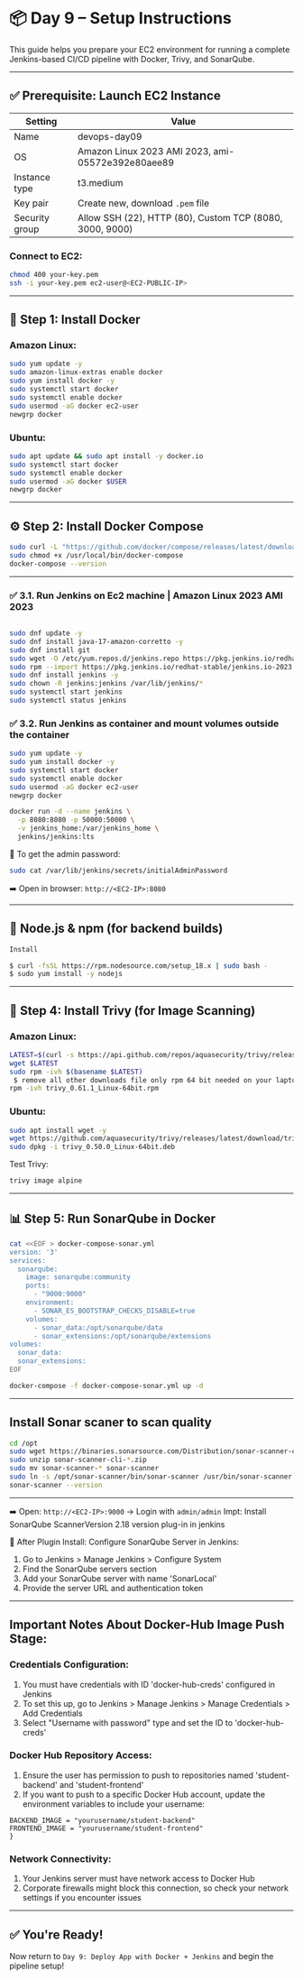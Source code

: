 # 📦 Day 9 – Setup Instructions

This guide helps you prepare your EC2 environment for running a complete Jenkins-based CI/CD pipeline with Docker, Trivy, and SonarQube.

---

## ✅ Prerequisite: Launch EC2 Instance

| Setting              | Value                                                    |
|----------------------|----------------------------------------------------------|
| Name                 | devops-day09                                             |
| OS                   | Amazon Linux 2023 AMI 2023, ami-05572e392e80aee89        |
| Instance type        | t3.medium                                                |
| Key pair             | Create new, download `.pem` file                         |
| Security group       | Allow SSH (22), HTTP (80), Custom TCP (8080, 3000, 9000) |
### Connect to EC2:
```bash
chmod 400 your-key.pem
ssh -i your-key.pem ec2-user@<EC2-PUBLIC-IP>
```

---

## 🐳 Step 1: Install Docker

### Amazon Linux:
```bash
sudo yum update -y
sudo amazon-linux-extras enable docker
sudo yum install docker -y
sudo systemctl start docker
sudo systemctl enable docker
sudo usermod -aG docker ec2-user
newgrp docker
```

### Ubuntu:
```bash
sudo apt update && sudo apt install -y docker.io
sudo systemctl start docker
sudo systemctl enable docker
sudo usermod -aG docker $USER
newgrp docker
```

---

## ⚙️ Step 2: Install Docker Compose

```bash
sudo curl -L "https://github.com/docker/compose/releases/latest/download/docker-compose-$(uname -s)-$(uname -m)" -o /usr/local/bin/docker-compose
sudo chmod +x /usr/local/bin/docker-compose
docker-compose --version
```

---

### ✅ 3.1. Run Jenkins on Ec2 machine | Amazon Linux 2023 AMI 2023
```bash

sudo dnf update -y
sudo dnf install java-17-amazon-corretto -y
sudo dnf install git
sudo wget -O /etc/yum.repos.d/jenkins.repo https://pkg.jenkins.io/redhat-stable/jenkins.repo
sudo rpm --import https://pkg.jenkins.io/redhat-stable/jenkins.io-2023.key
sudo dnf install jenkins -y
sudo chown -R jenkins:jenkins /var/lib/jenkins/*
sudo systemctl start jenkins
sudo systemctl status jenkins

```

### ✅ 3.2. Run Jenkins as container and mount volumes outside the container
```bash
sudo yum update -y
sudo yum install docker -y
sudo systemctl start docker
sudo systemctl enable docker
sudo usermod -aG docker ec2-user
newgrp docker

docker run -d --name jenkins \
  -p 8080:8080 -p 50000:50000 \
  -v jenkins_home:/var/jenkins_home \
  jenkins/jenkins:lts

```


📌 To get the admin password:
```bash
sudo cat /var/lib/jenkins/secrets/initialAdminPassword
```

➡️ Open in browser: `http://<EC2-IP>:8080`

---

## 🔐  Node.js & npm (for backend builds)

```bash
Install 

$ curl -fsSL https://rpm.nodesource.com/setup_18.x | sudo bash -
$ sudo yum install -y nodejs

```
---

## 🔐 Step 4: Install Trivy (for Image Scanning)

### Amazon Linux:
```bash
LATEST=$(curl -s https://api.github.com/repos/aquasecurity/trivy/releases/latest | grep browser_download_url | grep rpm | cut -d '"' -f 4)
wget $LATEST
sudo rpm -ivh $(basename $LATEST)
 $ remove all other downloads file only rpm 64 bit needed on your laptop.
rpm -ivh trivy_0.61.1_Linux-64bit.rpm

```

### Ubuntu:
```bash
sudo apt install wget -y
wget https://github.com/aquasecurity/trivy/releases/latest/download/trivy_0.50.0_Linux-64bit.deb
sudo dpkg -i trivy_0.50.0_Linux-64bit.deb
```

Test Trivy:
```bash
trivy image alpine
```

---

## 📊 Step 5: Run SonarQube in Docker

```bash
cat <<EOF > docker-compose-sonar.yml
version: '3'
services:
  sonarqube:
    image: sonarqube:community
    ports:
      - "9000:9000"
    environment:
      - SONAR_ES_BOOTSTRAP_CHECKS_DISABLE=true
    volumes:
      - sonar_data:/opt/sonarqube/data
      - sonar_extensions:/opt/sonarqube/extensions
volumes:
  sonar_data:
  sonar_extensions:
EOF

docker-compose -f docker-compose-sonar.yml up -d

```
---
## Install Sonar scaner to scan quality

```bash
cd /opt
sudo wget https://binaries.sonarsource.com/Distribution/sonar-scanner-cli/sonar-scanner-cli-5.0.1.3006-linux.zip
sudo unzip sonar-scanner-cli-*.zip
sudo mv sonar-scanner-* sonar-scanner
sudo ln -s /opt/sonar-scanner/bin/sonar-scanner /usr/bin/sonar-scanner
sonar-scanner --version


```

---
➡️ Open: `http://<EC2-IP>:9000` → Login with `admin/admin`
Impt: Install SonarQube ScannerVersion 2.18 version plug-in in jenkins

🔧 After Plugin Install:
Configure SonarQube Server in Jenkins:

1. Go to Jenkins > Manage Jenkins > Configure System
2. Find the SonarQube servers section
3. Add your SonarQube server with name 'SonarLocal'
4. Provide the server URL and authentication token

---
## Important Notes About Docker-Hub Image Push Stage:

### Credentials Configuration:

1. You must have credentials with ID 'docker-hub-creds' configured in Jenkins
2. To set this up, go to Jenkins > Manage Jenkins > Manage Credentials > Add Credentials
3. Select "Username with password" type and set the ID to 'docker-hub-creds'


### Docker Hub Repository Access:

1. Ensure the user has permission to push to repositories named 'student-backend' and 'student-frontend'
2. If you want to push to a specific Docker Hub account, update the environment variables to include your username:
```environment {
BACKEND_IMAGE = "yourusername/student-backend"
FRONTEND_IMAGE = "yourusername/student-frontend"
}
```

### Network Connectivity:

1. Your Jenkins server must have network access to Docker Hub
2. Corporate firewalls might block this connection, so check your network settings if you encounter issues
---

## ✅ You're Ready!
Now return to `Day 9: Deploy App with Docker + Jenkins` and begin the pipeline setup!
